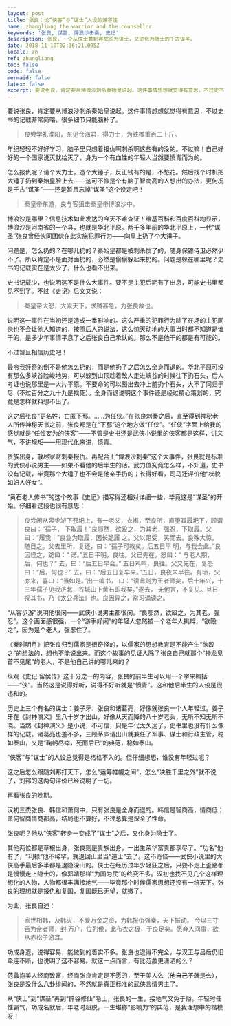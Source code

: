 ```yaml
---
layout: post
title: 张良：论“侠客”与“谋士”人设的兼容性
name: zhangliang the warrior and the counsellor
keywords: '张良, 谋圣, 博浪沙击秦, 史记'
description: 张良，一个从侠士兼刺客成长为谋士，又进化为隐士的千古谋圣。
date: 2018-11-10T02:36:21.095Z
locale: zh
ref: zhangliang
toc: false
code: false
mermaid: false
latex: false
excerpt: 要说张良，肯定要从博浪沙刺杀秦始皇说起。这件事情想想就觉得有意思，不过史书的记载非常简略，很多细节只能脑补了。
---
```

要说张良，肯定要从博浪沙刺杀秦始皇说起。这件事情想想就觉得有意思，不过史书的记载非常简略，很多细节只能脑补了。

> 良尝学礼淮阳，东见仓海君，得力士，为铁椎重百二十斤。

年纪轻轻不好好学习，脑子里只想着报仇啊刺杀啊这些有的没的。不过嘛！自己好好的一个国家说灭就给灭了，身为一个有血性的年轻人当然要愤青而为的。

怎么报仇呢？请个大力士，造个大锤子，反正钱有的是，不愁花。然后找个时机把大锤子扔到秦始皇脸上去——这可不像是个有脑子智商高的人想出的办法，更何况是千古“谋圣”——还是暂且忘掉“谋圣”这个设定吧！

> 秦皇帝东游，良与客狙击秦皇帝博浪沙中。

博浪沙是哪里？信息技术如此发达的今天不难查证！维基百科和百度百科均显示，博浪沙是河南省的一个县，也就是华北平原。两千多年前的华北平原上，一代“谋圣”张良曾经伙同团伙在此实施犯罪行为——向皇上扔了个大锤子。

问题是，怎么扔的？在哪儿扔的？秦始皇都是被刺杀惯了的，随身保镖侍卫必然少不了。所以肯定不是面对面扔的，必然是偷偷躲起来扔的。问题是躲在哪里呢？史书的记载实在是太少了，什么也看不出来。

史书记载少，也说明这不是什么大事件。要不是主犯后期有了出息，可能史书里都见不到了。不过《史记》后文又说：

> 秦皇帝大怒，大索天下，求贼甚急，为张良故也。

说明这一事件在当初还是造成一番影响的。这么严重的犯罪行为除了在场的主犯同伙也不会让他人知道的，按照后人的说法，这么惊天动地的大事当时都不知道是谁干的，是多少年事情平息了之后张良自己承认的。那么不是他干的都是有可能的。

不过暂且相信历史吧！

最令我好奇的倒不是他怎么扔的，而是他扔了之后怎么全身而退的。华北平原可没有那么多峡谷险峻地势，可以躲到山顶趁着敌人走进峡谷的时候往下扔石头，后人考证也说那里是一大片平原。不要命的可以豁出去冲上前扔个石头，大不了同归于尽（不过百分之九十九是找死）。全身而退说明这个事件还是经过精心策划的，究竟是怎样就料想不出了。

这之后张良“更名姓，亡匿下邳。……为任侠。”在张良刺秦之后，直至得到神秘老人所传神秘天书之前，张良都是在“下邳”这个地方做“任侠”。“任侠”字面上给我的感觉就是“任性妄为的侠客”——不管是史书还是武侠小说里的侠客都是这样，讲义气，不讲规矩——用现代化来讲，愤青。

贵族出身，散尽家财刺秦报仇。再配合上“博浪沙刺秦”这个大事件，张良就是标准的武侠小说男主——如果不看他的后半生的话。武力值究竟怎么样，不知道，史书没有记载，毕竟那个大锤子也不会是他亲手扔的；长得好看，司马迁评价他“状貌如妇人好女”。

“黄石老人传书”的这个故事《史记》描写得还相对详细一些，毕竟这是“谋圣”的开始。仔细看这段也很有意思：

> 良尝闲从容步游下邳圯上，有一老父，衣褐，至良所，直堕其履圯下，顾谓良曰：“孺子， 下取履！”良鄂然，欲殴之，为其老，强忍，下取履。父曰：“履我！”良业为取履，因长跪履 之。父以足受，笑而去。良殊大惊，随目之。父去里所，复还，曰：“孺子可教矣。后五日平 明，与我会此。”良因怪之，跪曰：“ 诺。”五日平明，良往。父已先在。怒曰：“ 与老人期， 后，何也？” 去，曰：“后五日早会。” 五日鸡鸣，良往。父又先在，复怒曰：“后，何也？” 去，曰：“后五日复早来。”五日，良夜未半往。有顷，父亦来，喜曰：“当如是。”出一编书， 曰：“读此则为王者师矣，后十年兴，十三年孺子见我济北，谷城山下黄石即我矣。”遂去， 无他言，不复见。旦日视其书，乃《太公兵法》也。良因异之，常习诵读之。

“从容步游”说明他很闲——武侠小说男主都很闲。“良鄂然，欲殴之，为其老，强忍”，这个画面感很强，一个“游手好闲”的年轻人忽然被一个老年人挑衅，“欲殴之”，因为是个老人，强忍住了。

《秦时明月》把张良归到儒家是很奇怪的，以儒家的思想教育是不能产生“欲殴之”的想法的，想也不能说出来。而这个故事的见证人除了张良自己就那个“神龙见首不见尾”的老人，不是他自己讲的哪儿来的？

纵观《史记·留侯传》这十分之一的内容，张良的前半生可以用一个字来概括——“侠”。当然这是说得好听，说得不好听就是“愤青”。这和他后半生的人设是很违和的。

历史上三个有名的谋士：姜子牙、张良和诸葛亮，好像就张良一个人年轻过。姜子牙在《封神演义》里八十岁才出山，好像从天而降的八十岁老头，无所不知无所不晓。当然《封神演义》是小说，不可信，只是年代太久远了，史书里也没有什么像样的记载。诸葛亮也差不多，三顾茅庐请出山就兼任了军事、谋士和行政主管，稳如泰山，又是“鞠躬尽瘁，死而后已”的典范，稳如泰山。

“侠客”与“谋士”的人设总觉得是格格不入的。但仔细想想，谁没有年轻过呢？

这之后怎么跟随刘邦打天下，怎么“运筹帷幄之间”，怎么“决胜千里之外”就不说了，刘邦的这两句评价已经说明了一切。

再看张良的晚期。

汉初三杰张良、韩信和萧何中，只有张良是全身而退的。韩信是智商高，情商低；萧何智商情商都高，结局也不算好，不过总算是保全了性命。

张良呢？他从“侠客”转身一变成了“谋士”之后，又化身为隐士了。

其他两位都是草根出身，张良则是贵族出身，一出生荣华富贵都享尽了。“功名”他有了，“利禄”他不稀罕，就退回山里当“道士”去了。这不奇怪——武侠小说里的大侠高手最后多半都是退隐深山的。侠士在经历过年少轻狂之后，只要不走上歪路都是慢慢走上隐士的，像郭靖那样“为国为民”的终究不多。汉初也找不见几个这样理想化的人物，人物都很丰满接地气——毕竟那个时候儒家思想还没有一统天下。张良的理想就是报仇和复国，复国既已无望，就撤了。

为此，张良自述：

> 家世相韩，及韩灭，不爱万金之资，为韩报仇强秦，天下振动。 今以三寸舌为帝者师，封 万户，位列侯，此布衣之极，于良足矣。愿弃人间事，欲从赤松子游耳。

功成身退，说得容易，能做到的着实不多。张良也退得不完全，与汉王与吕后仍旧牵连不断，也说明了这不容易。就这一点而言，有比范蠡更潇洒的么？

范蠡抱美人经商致富，经商张良肯定是不愿的，至于美人么（~~他自己不就是么~~），张良是没什么八卦绯闻的，不然就是真正标准的武侠言情男主了。

从“侠士”到“谋圣”再到“辟谷修仙”隐士，张良的一生，接地气又免于俗。年轻时任性霸气，功成名就后，年老时超脱，一生堪称“影响力”的典范，是我理想中的楷模呀！
<!--stackedit_data:
eyJoaXN0b3J5IjpbMTY3Mjc2OTE0OV19
-->